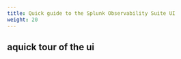 ```yaml
---
title: Quick guide to the Splunk Observability Suite UI
weight: 20
---
```


 aquick tour of the ui
---
